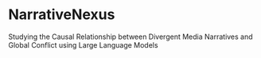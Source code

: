 # NarrativeNexus
Studying the Causal Relationship between Divergent Media Narratives and Global Conflict using Large Language Models
